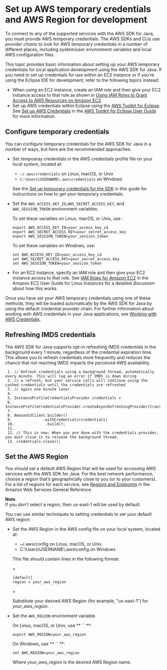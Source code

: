 # Set up AWS temporary credentials and AWS Region for development<a name="setup-credentials"></a>

To connect to any of the supported services with the AWS SDK for Java, you must provide AWS temporary credentials\. The AWS SDKs and CLIs use *provider chains* to look for AWS temporary credentials in a number of different places, including system/user environment variables and local AWS configuration files\.

This topic provides basic information about setting up your AWS temporary credentials for local application development using the AWS SDK for Java\. If you need to set up credentials for use within an EC2 instance or if you’re using the Eclipse IDE for development, refer to the following topics instead:
+ When using an EC2 instance, create an IAM role and then give your EC2 instance access to that role as shown in [Using IAM Roles to Grant Access to AWS Resources on Amazon EC2](java-dg-roles.md)\.
+ Set up AWS credentials within Eclipse using the [AWS Toolkit for Eclipse](http://aws.amazon.com/eclipse/)\. See [Set up AWS Credentials](https://docs.aws.amazon.com/toolkit-for-eclipse/v1/user-guide/setup-credentials.html) in the [AWS Toolkit for Eclipse User Guide](https://docs.aws.amazon.com/toolkit-for-eclipse/v1/user-guide/) for more information\.

## Configure temporary credentials<a name="setup-credentials-setting"></a>

You can configure temporary credentials for the AWS SDK for Java in a number of ways, but here are the recommended approaches:
+ Set tempoaray credentials in the AWS credentials profile file on your local system, located at:
  +  `~/.aws/credentials` on Linux, macOS, or Unix
  +  `C:\Users\USERNAME\.aws\credentials` on Windows

  See the [Set up temporary credentials for the SDK](signup-create-iam-user.md#setup-temp-creds) in this guide for instructions on how to get your temporary credentials\.
+ Set the `AWS_ACCESS_KEY_ID`,`AWS_SECRET_ACCESS_KEY`, and `AWS_SESSION_TOKEN` environment variables\.

  To set these variables on Linux, macOS, or Unix, use :

  ```
  export AWS_ACCESS_KEY_ID=your_access_key_id
  export AWS_SECRET_ACCESS_KEY=your_secret_access_key
  export AWS_SESSION_TOKEN=your_session_token
  ```

  To set these variables on Windows, use:

  ```
  set AWS_ACCESS_KEY_ID=your_access_key_id
  set AWS_SECRET_ACCESS_KEY=your_secret_access_key
  set AWS_SESSION_TOKEN=your_session_token
  ```
+ For an EC2 instance, specify an IAM role and then give your EC2 instance access to that role\. See [IAM Roles for Amazon EC2](http://docs.aws.amazon.com/AWSEC2/latest/UserGuide/iam-roles-for-amazon-ec2.html) in the Amazon EC2 User Guide for Linux Instances for a detailed discussion about how this works\.

Once you have set your AWS temporary credentials using one of these methods, they will be loaded automatically by the AWS SDK for Java by using the default credential provider chain\. For further information about working with AWS credentials in your Java applications, see [Working with AWS Credentials](credentials.md)\.

## Refreshing IMDS credentials<a name="refresh-credentials"></a>

The AWS SDK for Java supports opt\-in refreshing IMDS credentials in the background every 1 minute, regardless of the credential expiration time\. This allows you to refresh credentials more frequently and reduces the chance that not reaching IMDS impacts the perceived AWS availability\.

```
 1. // Refresh credentials using a background thread, automatically every minute. This will log an error if IMDS is down during
 2. // a refresh, but your service calls will continue using the cached credentials until the credentials are refreshed
 3. // again one minute later.
 4.
 5. InstanceProfileCredentialsProvider credentials =
 6.     InstanceProfileCredentialsProvider.createAsyncRefreshingProvider(true);
 7.
 8. AmazonS3Client.builder()
 9.              .withCredentials(credentials)
 10.              .build();
 11.
 12. // This is new: When you are done with the credentials provider, you must close it to release the background thread.
 13. credentials.close();
```

## Set the AWS Region<a name="setup-credentials-setting-region"></a>

You should set a default AWS Region that will be used for accessing AWS services with the AWS SDK for Java\. For the best network performance, choose a region that’s geographically close to you \(or to your customers\)\. For a list of regions for each service, see [Regions and Endpoints](https://docs.aws.amazon.com/general/latest/gr/rande.html) in the Amazon Web Services General Reference\.

**Note**  
If you *don’t* select a region, then us\-east\-1 will be used by default\.

You can use similar techniques to setting credentials to set your default AWS region:
+ Set the AWS Region in the AWS config file on your local system, located at:
  + \~/\.aws/config on Linux, macOS, or Unix
  + C:\\Users\\USERNAME\\\.aws\\config on Windows

  This file should contain lines in the following format:

  \+

  ```
  [default]
  region = your_aws_region
  ```

  \+

  Substitute your desired AWS Region \(for example, "us\-east\-1"\) for *your\_aws\_region*\.
+ Set the `AWS_REGION` environment variable\.

  On Linux, macOS, or Unix, use ** `` **:

  ```
  export AWS_REGION=your_aws_region
  ```

  On Windows, use ** `` **:

  ```
  set AWS_REGION=your_aws_region
  ```

  Where *your\_aws\_region* is the desired AWS Region name\.